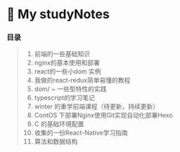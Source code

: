 #  :notebook: ​My studyNotes

### 目录




>1. 前端的一些基础知识
>2. nginx的基本使用和部署
>3. react的一些小dom 实例
>4. 我做的react-redux简单易懂的教程
>5. dom/ ~  一些型特性的实践
>6. typescript的学习笔记
>7. winter 的重学前端课程（待更新，持续更新）
>8. ContOS 下部署Nginx使用Git实现自动化部署Hexo
>9. C 的基础环境配置
>10. 收集的一份React-Native学习指南
>11. 算法和数据结构

